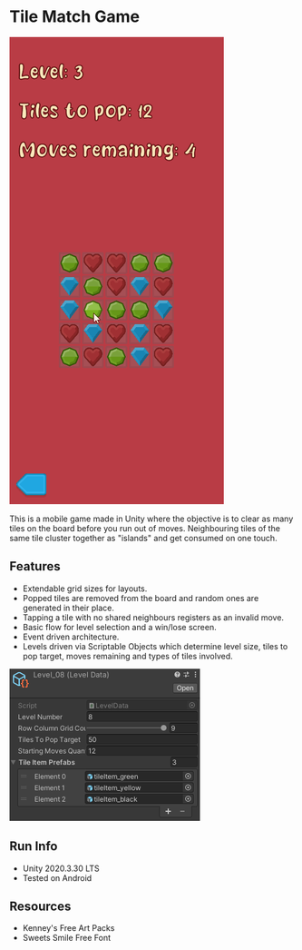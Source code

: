 # Tile Match Game

![tileMatch.gif](tileMatch.gif)

This is a mobile game made in Unity where the objective is to clear as many tiles on the board before you run out of moves. Neighbouring tiles of the same tile cluster together as "islands" and get consumed on one touch.

## Features
- Extendable grid sizes for layouts.
- Popped tiles are removed from the board and random ones are generated in their place.
- Tapping a tile with no shared neighbours registers as an invalid move.
- Basic flow for level selection and a win/lose screen.
- Event driven architecture.
- Levels driven via Scriptable Objects which determine level size, tiles to pop target, moves remaining and types of tiles involved.

![levelData.png](levelData.png)

## Run Info
- Unity 2020.3.30 LTS
- Tested on Android

## Resources
- Kenney's Free Art Packs
- Sweets Smile Free Font